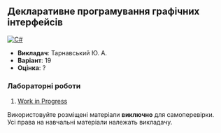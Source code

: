 ## Декларативне програмування графічних інтерфейсів

[![C#](https://img.shields.io/badge/c%23-purple?style=for-the-badge&logo=csharp&logoColor=white)](#)

- **Викладач**: Тарнавський Ю. А.
- **Варіант**: 19
- **Оцінка**: ?

### Лабораторні роботи
  1. [Work in Progress](./)

Використовуйте розміщені матеріали **виключно** для самоперевірки. <br>
Усі права на навчальні матеріали належать викладачу.